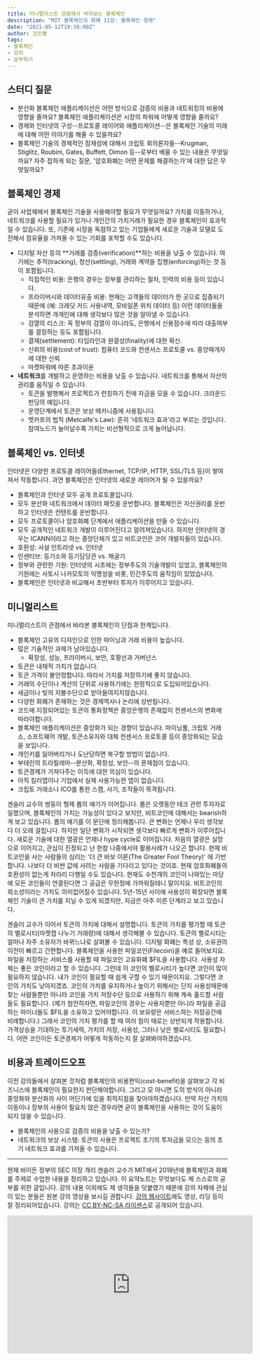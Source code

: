 ```yaml
---
title: 미니멀리스트 관점에서 바라보는 블록체인
description: "MIT 블록체인과 화폐 11강: 블록체인 경제"
date: "2021-05-12T19:30:00Z"
author: 코인별
tags: 
- 블록체인
- 강의
- 공부하기
---
```


## 스터디 질문
- 분산화 블록체인 애플리케이션은 어떤 방식으로 검증의 비용과 네트워킹의 비용에 영향을 줄까요? 블록체인 애플리케이션은 시장의 파워에 어떻게 영향을 줄까요?
- 경제와 인터넷의 구성--프로토콜 레이어와 애플리케이션--은 블록체인 기술의 미래에 대해 어떤 이야기를 해줄 수 있을까요?
- 블록체인 기술의 경제적인 잠재성에 대해서 크립토 회의론자들--Krugman, Stiglitz, Roubini, Gates, Buffett, Dimon 등--로부터 배울 수 있는 내용은 무엇일까요? 자주 접하게 되는 질문, '암호화폐는 어떤 문제를 해결하는가'에 대한 답은 무엇일까요?

## 블록체인 경제
굳이 사업체에서 블록체인 기술을 사용해야할 필요가 무엇일까요? 가치를 이동하거나, 네트워크를 사용할 필요가 있거나 개인간의 가치거래가 필요한 경우 블록체인이 효과적일 수 있습니다. 또, 기존에 시장을 독점하고 있는 기업들에게 새로운 기술과 모델로 도전해서 점유율을 가져올 수 있는 기회를 포착할 수도 있습니다.

- 디지털 자산 등의 **거래를 검증(verification)**하는 비용을 낮출 수 있습니다. 여기에는 추적(tracking), 청산(settling), 거래와 계약을 집행(enforcing)하는 것 등이 포함됩니다.
  - 직접적인 비용: 은행의 경우는 장부를 관리하는 절차, 인력의 비용 등이 있습니다.
  - 프라이버시와 데이터유출 비용: 현재는 고객들의 데이터가 한 곳으로 집중되기 때문에 (예: 크레딧 카드 사용내역, 모바일폰 위치 데이터 등) 이런 데이터들을 분석하면 개개인에 대해 생각보다 많은 것을 알아낼 수 있습니다.
  - 검열의 리스크: 꼭 정부의 검열이 아니라도, 은행에서 신용점수에 따라 대출여부를 결정하는 등도 포함됩니다.
  - 결제(settlement): 타임라인과 완결성(finality)에 대한 확신. 
  - 신뢰의 비용(cost of trust): 컴퓨터 코드와 컨센서스 프로토콜 vs. 중앙매개자에 대한 신뢰
  - 마켓파워에 따른 초과이윤
- **네트워크**를 개발하고 운영하는 비용을 낮출 수 있습니다. 네트워크를 통해서 자산의 권리를 움직일 수 있습니다.
  - 토큰을 발행해서 프로젝트가 런칭하기 전에 자금을 모을 수 있습니다. 크라운드펀딩의 예입니다.
  - 운영단계에서 토큰은 보상 메카니즘에 사용됩니다.
  - 멧카프의 법칙 (Metcalfe's Law): 흔히 '네트워크 효과'라고 부르는 것입니다. 참여노드가 늘어날수록 가치는 비선형적으로 크게 늘어납니다.

## 블록체인 vs. 인터넷
인터넷은 다양한 프로토콜 레이어들(Ethernet, TCP/IP, HTTP, SSL/TLS 등)이 쌓여져서 작동합니다. 과연 블록체인은 인터넷의 새로운 레이어가 될 수 있을까요?

- 블록체인과 인터넷 모두 공개 프로토콜입니다.
- 모두 분산화 네트워크에서 데이터 패킷을 운반합니다. 블록체인은 자산권리를 운반하고 인터넷은 컨텐트를 운반합니다.
- 모두 프로토콜이나 암호화폐 단계에서 애플리케이션을 만들 수 있습니다.
- 모두 공개적인 네트워크 개발이 이루어진다고 알려져있습니다. 하지만 인터넷의 경우는 ICANN이라고 하는 중앙단체가 있고 비트코인은 코어 개발자들이 있습니다.
- 호환성: 사설 인트라넷 vs. 인터넷
- 인센티브: 등기소와 등기담당관 vs. 채굴기
- 정부와 관련한 기원: 인터넷의 시초에는 정부주도의 기술개발이 있었고, 블록체인의 기원에는 사토시 나카모토의 익명성을 비롯, 민간주도의 움직임이 있었습니다.
- 블록체인은 인터넷과 비교해서 초반부터 투자가 이루어지고 있습니다.

## 미니멀리스트
미니멀리스트이 관점에서 바라본 블록체인의 단점과 한계입니다.
- 블록체인 고유의 디자인으로 인한 마이닝과 거래 비용이 높습니다.
- 많은 기술적인 과제가 남아있습니다.
  - 확장성, 성능, 프라이버시, 보안, 호황선과 거버넌스
- 토큰은 내재적 가치가 없습니다.
- 토큰 가격이 불안정합니다. 따라서 가치를 저장하기에 좋지 않습니다.
- 거래의 수단이나 계산의 단위로 사용하기에는 한정적으로 도입되어있습니다.
- 세금이나 빚의 지불수단으로 받아들여지지않습니다.
- 다양한 화폐가 존재하는 것은 경제역사나 논리에 상반됩니다.
- 코드에 지정되어있는 토큰의 통화정책은 중앙은행의 존재없이 컨센서스의 변화에 따라야합니다.
- 블록체인 애플리케이션은 중앙화가 되는 경향이 있습니다. 마이닝풀, 크립토 거래소, 소프트웨어 개발, 토큰소유자와 대체 컨센서스 프로토콜 등이 중앙화되는 모습을 보입니다.
- 개인키를 잃어버리거나 도난당하면 복구할 방법이 없습니다.
- 부테린의 트라릴레마--분산화, 확장성, 보안--의 문제점이 있습니다.
- 토큰경제가 가져다주는 이득에 대한 의심이 있습니다.
- 아직 킬러앱이나 기업에서 실제 사용가능한 앱이 없습니다.
- 크립토 거래소나 ICO를 통한 스캠, 사기, 조작들이 목격됩니다.

겐슬러 교수의 쌍둥이 형제 롭의 얘기가 이어집니다. 롭은 오랫동안 테크 관련 투자자로 일했으며, 블록체인의 가치는 가능성이 있다고 보지만, 비트코인에 대해서는 bearish하게 보고 있습니다. 롭의 얘기를 이 문단에 정리해봅니다. 큰 변화는 언제나 우리 생각보다 더 오래 걸립니다. 하지만 일단 변화가 시작되면 생각보다 빠르게 변화가 이루어집니다. 새로운 기술에 대한 열광은 언제나 hype cycle로 이어집니다. 처음의 열광은 실망으로 이어지고, 관심이 진정되고 난 한참 나중에서야 활용사례가 나오곤 합니다. 현재 비트코인을 사는 사람들의 심리는 '더 큰 바보 이론(The Greater Fool Theory)' 에 기반합니다. 나보다 더 비싼 값에 사려는 사람을 기다리고 있다는 것이죠. 현재 암호화폐들의 호환성이 없는게 차라리 다행일 수도 있습니다. 현재도 수천개의 코인이 나와있는 마당에 모든 코인들이 연결된다면 그 공급은 무한정에 가까워질테니 말이지요. 비트코인의 희소성이라는 가치도 의미없어질수 있습니다. 5년-15년 사이에 사용성이 확장되면 블록체인 기술이 큰 가치를 지닐 수 있게 되겠지만, 지금은 아주 이른 단계라고 보고 있습니다.

겐슬러 교수가 이어서 토큰의 가치에 대해서 설명합니다. 토큰의 가치를 평가할 때 토큰의 벨로시티(마켓캡 나누기 거래량)에 대해서 생각해볼 수 있습니다. 토큰의 벨로시티는 얼마나 자주 소유자가 바뀌느냐로 살펴볼 수 있습니다. 디지털 화폐는 특성 상, 소유권의 이전이 빠르고 간편합니다. 블록체인을 사용한 파일코인(Filecoin)을 예로 들어보지요. 파일을 저장하는 서비스를 사용할 때 파일코인 고유화폐 $FIL을 사용합니다. 사용성 자체는 좋은 코인이라고 할 수 있습니다. 그런데 이 코인의 벨로시티가 높다면 코인이 많이 필요하지 않습니다. 내가 코인이 필요할 때 쉽게 구할 수 있기 때문이지요. 그렇다면 코인의 가치도 낮아지겠죠. 코인의 가치를 유지하거나 높이기 위해서는 단지 사용성때문에 찾는 사람들뿐만 아니라 코인을 가치 저장수단 등으로 사용하기 위해 계속 홀드할 사람들도 필요합니다. (제가 첨언하자면, 파일코인의 경우는 사용자뿐만 아니라 파일을 공급하는 마이너들도 $FIL을 소유하고 있어야합니다. 이 보유량은 서비스하는 저장공간에 비례합니다.) 그래서 코인의 가치 평가를 할 때 여러 힘이 때로는 상반되게 작용합니다. 가격상승을 기대하는 투기세력, 가치의 저장, 사용성, 그러나 낮은 벨로시티도 필요합니다. 어떤 코인이든 토큰경제가 어떻게 작동하는지 잘 살펴봐야하겠습니다.

## 비용과 트레이드오프
이전 강의들에서 살펴본 것처럼 블록체인의 비용편익(cost-benefit)을 살펴보고 각 비즈니스에 블록체인이 필요한지 판단해야합니다. 그리고 모 아니면 도의 방식이 아니라 중앙화와 분산화의 사이 어딘가에 있을 최적지점을 찾아야하겠습니다. 만약 자산 가치의 이동이나 장부의 사용이 필요치 않은 경우라면 굳이 블록체인을 사용하는 것이 도움이 되지 않을 수 있습니다. 

- 블록체인의 사용으로 검증의 비용을 낮출 수 있는가?
- 네트워크의 보상 시스템: 토큰의 사용은 프로젝트 초기의 투자금을 모으는 등의 초기 네트워크 효과를 가져올 수 있습니다.

---
현재 바이든 정부의 SEC 의장 개리 겐슬러 교수가 MIT에서 2018년에 블록체인과 화폐를 주제로 수업한 내용을 정리하고 있습니다. 이 요약노트는 무엇보다도 제 스스로의 공부를 위한 글입니다. 강의 내용 이외에도 제 생각들을 덧붙였기 때문에 강의 자체에 관심이 있는 분들은 원본 강의 영상을 보시길 권합니다. [강의 웹사이트](https://ocw.mit.edu/courses/sloan-school-of-management/15-s12-blockchain-and-money-fall-2018/video-lectures/)에도 영상, 리딩 등이 잘 정리되어있습니다. 강의는 [CC BY-NC-SA 라이센스](https://creativecommons.org/licenses/by-nc-sa/4.0/)로 공개되어 있습니다.

<iframe width="560" height="315" src="https://www.youtube.com/embed/_eGNSuTBc60" title="YouTube video player" frameborder="0" allow="accelerometer; autoplay; clipboard-write; encrypted-media; gyroscope; picture-in-picture" allowfullscreen></iframe>